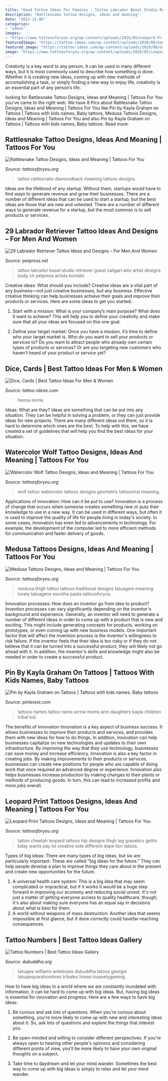 ```yaml
---
title: "Head Tattoo Ideas For Females : Tattoo Labrador Basel Studio Retriever Guest Caligari Alex Artist Designs Body Ch Petpress Artists Kontakt"
description: "Rattlesnake tattoo designs, ideas and meaning"
date: "2022-12-06"
categories:
- "ideas"
images:
- "https://www.tattoosforyou.org/wp-content/uploads/2016/05/Leopard-Print-Tattoo-on-Thigh.jpg"
featuredImage: "https://tattoo-ideas.com/wp-content/uploads/2020/08/Gambling-leg-sleeve-768x902.jpg"
featured_image: "https://tattoo-ideas.com/wp-content/uploads/2020/08/Gambling-leg-sleeve-768x902.jpg"
image: "https://www.tattoosforyou.org/wp-content/uploads/2016/05/Leopard-Print-Tattoo-on-Thigh.jpg"
---
```



Creativity is a key word to any person. It can be used in many different ways, but it is most commonly used to describe how something is done. Whether it is creating new ideas, coming up with new methods of accomplishing a task, or simply finding a new way to enjoy life, creativity is an essential part of any person’s life.

	

		
looking for Rattlesnake Tattoo Designs, Ideas and Meaning | Tattoos For You you've came to the right web. We have 8 Pics about Rattlesnake Tattoo Designs, Ideas and Meaning | Tattoos For You like Pin by Kayla Graham on Tattoos | Tattoos with kids names, Baby tattoos, Medusa Tattoos Designs, Ideas and Meaning | Tattoos For You and also Pin by Kayla Graham on Tattoos | Tattoos with kids names, Baby tattoos. Read more:
		
    
## Rattlesnake Tattoo Designs, Ideas And Meaning | Tattoos For You

<img loading=lazy src="https://www.tattoosforyou.org/wp-content/uploads/2017/06/Diamondback-Rattlesnake-Tattoo.jpg" onerror="this.onerror=null;this.src='https://tse2.mm.bing.net/th?id=OIP.7PnB0Uw8desk7MNnNnnK5gHaJ3&amp;pid=15.1';" alt="Rattlesnake Tattoo Designs, Ideas and Meaning | Tattoos For You">

_Source: tattoosforyou.org_

>tattoo rattlesnake diamondback meaning tattoos designs. 

	

Ideas are the lifeblood of any startup. Without them, startups would have to find ways to generate revenue and grow their businesses. There are a number of different ideas that can be used to start a startup, but the best ideas are those that are new and untested. There are a number of different ways to generate revenue for a startup, but the most common is to sell products or services.

    
## 29 Labrador Retriever Tattoo Ideas And Designs – For Men And Women

<img loading=lazy src="https://cdn.petpress.net/wp-content/uploads/2020/02/12045223/labrador-tattoo-art.jpg" onerror="this.onerror=null;this.src='https://tse2.mm.bing.net/th?id=OIP.fWgGv0inWodbFX2Brp7kogHaL_&amp;pid=15.1';" alt="29 Labrador Retriever Tattoo Ideas and Designs – For Men And Women">

_Source: petpress.net_

>tattoo labrador basel studio retriever guest caligari alex artist designs body ch petpress artists kontakt. 

	

Creative ideas: What should you include?
Creative ideas are a vital part of any business—not just creative businesses, but any business. Effective creative thinking can help businesses achieve their goals and improve their products or services. Here are some ideas to get you started:
1. Start with a mission: What is your company’s main purpose? What does it want to achieve? This will help you to define your creativity and make sure that all your ideas are focused on this one goal.

2. Define your target market: Once you have a mission, it’s time to define who your target market is. Who do you want to sell your products or services to? Do you want to attract people who already own certain types of products or services? Or are you targeting new customers who haven’t heard of your product or service yet?

    
## Dice, Cards | Best Tattoo Ideas For Men &amp; Women

<img loading=lazy src="https://tattoo-ideas.com/wp-content/uploads/2020/08/Gambling-leg-sleeve-768x902.jpg" onerror="this.onerror=null;this.src='https://tse1.mm.bing.net/th?id=OIP.XHquBhqPCptbyt0OOKxfEAHaIs&amp;pid=15.1';" alt="Dice, Cards | Best Tattoo Ideas For Men &amp; Women">

_Source: tattoo-ideas.com_

>henna mrink. 

	

Ideas: What are they?
Ideas are something that can be put into any situation. They can be helpful in solving a problem, or they can just provide ideas for new projects. There are many different ideas out there, so it is hard to determine which ones are the best. To help with this, we have created a set of guidelines that will help you find the best ideas for your situation.

    
## Watercolor Wolf Tattoo Designs, Ideas And Meaning | Tattoos For You

<img loading=lazy src="https://www.tattoosforyou.org/wp-content/uploads/2017/10/Wolf-Watercolor-Tattoo.jpg" onerror="this.onerror=null;this.src='https://tse2.mm.bing.net/th?id=OIP.6wdFIMkNwT--osOAJs5nEQHaLB&amp;pid=15.1';" alt="Watercolor Wolf Tattoo Designs, Ideas and Meaning | Tattoos For You">

_Source: tattoosforyou.org_

>wolf tattoo watercolor tattoos designs geometric tattooviral meaning. 

	

Applications of innovation: How can it be put to use?
Innovation is a process of change that occurs when someone creates something new or puts their knowledge to use in a new way. It can be used in different ways, but often it is used to improve the quality of life for people living in today's society. In some cases, innovation has even led to advancements in technology. For example, the development of the computer led to more efficient methods for communication and faster delivery of goods.

    
## Medusa Tattoos Designs, Ideas And Meaning | Tattoos For You

<img loading=lazy src="https://www.tattoosforyou.org/wp-content/uploads/2016/05/Traditional-Medusa-Tattoo.jpg" onerror="this.onerror=null;this.src='https://tse4.mm.bing.net/th?id=OIP.-c2EvwifTOyaO0P_e0u9vAHaJ6&amp;pid=15.1';" alt="Medusa Tattoos Designs, Ideas and Meaning | Tattoos For You">

_Source: tattoosforyou.org_

>medusa thigh tattoo tattoos traditional designs tatuagem meaning lovely tatuagens escolha pasta tattoosforyou. 

	

Innovation processes: How does an inventor go from idea to product?
Invention processes can vary significantly depending on the inventor's background and experience. Generally, an inventor will need to generate a number of different ideas in order to come up with a product that is new and exciting. This might include generating concepts for products, working on prototypes, or even coming up with new business models.
One important factor that will affect the invention process is the inventor's willingness to risk failure. If the inventor feels that their idea is too risky or if they do not believe that it can be turned into a successful product, they will likely not go ahead with it. In addition, the inventor's skills and knowledge might also be needed in order to create a successful product.

    
## Pin By Kayla Graham On Tattoos | Tattoos With Kids Names, Baby Tattoos

<img loading=lazy src="https://i.pinimg.com/736x/ca/4f/b3/ca4fb3f9c29d1e3ff9c576d4efebcbbe.jpg" onerror="this.onerror=null;this.src='https://tse3.mm.bing.net/th?id=OIP.XuhMTLKpXbGu-NsftQ4K7QHaNK&amp;pid=15.1';" alt="Pin by Kayla Graham on Tattoos | Tattoos with kids names, Baby tattoos">

_Source: pinterest.com_

>tattoos names tattoo name arrow moms arm daughters kayla children tribal kid. 

	

The benefits of innovation
Innovation is a key aspect of business success. It allows businesses to improve their products and services, and provides them with new ideas for how to do things. In addition, innovation can help businesses capitalize on new technologies and updates to their own infrastructure. By improving the way that they use technology, businesses can save money and increase efficiency.
Innovation is also a key factor in creating jobs. By making improvements to their products or services, businesses can create new positions for people who are capable of doing work that once required an advanced degree or experience. Innovation also helps businesses increase production by making changes to their plants or methods of producing goods. In turn, this can lead to increased profits and more jobs overall.

    
## Leopard Print Tattoos Designs, Ideas And Meaning | Tattoos For You

<img loading=lazy src="https://www.tattoosforyou.org/wp-content/uploads/2016/05/Leopard-Print-Tattoo-on-Thigh.jpg" onerror="this.onerror=null;this.src='https://tse4.mm.bing.net/th?id=OIP.1nj7Kie8FMN4zJKIcVPe0wHaJ3&amp;pid=15.1';" alt="Leopard Print Tattoos Designs, Ideas and Meaning | Tattoos For You">

_Source: tattoosforyou.org_

>tattoo cheetah leopard tattoos hip designs thigh leg gravetics gettin bday wants pay lol creative side different dope lion tatoos. 

	

Types of big ideas:
There are many types of big ideas, but six are particularly important. These are called "big ideas for the future." They can help people develop a plan to improve things they care about in the present and create new opportunities for the future.
1. A universal health care system: This is a big idea that may seem complicated or impractical, but if it works it would be a huge step forward in improving our economy and reducing social unrest. It's not just a matter of getting everyone access to quality healthcare, though; it's also about making sure everyone has an equal say in decisions about what is best for them.
2. A world without weapons of mass destruction: Another idea that seems impossible at first glance, but if done correctly could havefar-reaching consequences.

    
## Tattoo Numbers | Best Tattoo Ideas Gallery

<img loading=lazy src="http://www.dubuddha.org/wp-content/uploads/2016/10/Tattoo-Numbers-by-Georgie-Williams-1.jpg" onerror="this.onerror=null;this.src='https://tse1.mm.bing.net/th?id=OIP.Z4iAZt5ajS54yIQ_7AwMZQHaHa&amp;pid=15.1';" alt="Tattoo Numbers | Best Tattoo Ideas Gallery">

_Source: dubuddha.org_

>tatuajes williams antebrazo dubuddha tatoos georgie tatuajesparahombres tribales lineas insanelygaming. 

	

How to have big ideas
In a world where we are constantly inundated with information, it can be hard to come up with big ideas. But, having big ideas is essential for innovation and progress. Here are a few ways to have big ideas:
1) Be curious and ask lots of questions. When you're curious about something, you're more likely to come up with new and interesting ideas about it. So, ask lots of questions and explore the things that interest you.

2) Be open-minded and willing to consider different perspectives. If you're always open to hearing other people's opinions and considering different points of view, you'll be more likely to have your own original thoughts on a subject.

3) Take time to daydream and let your mind wander. Sometimes the best way to come up with big ideas is simply to relax and let your mind wander.

